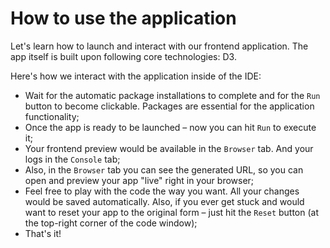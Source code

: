# How to use the application

Let's learn how to launch and interact with our frontend application. The app itself is built upon following core technologies: D3.

Here's how we interact with the application inside of the IDE:
- Wait for the automatic package installations to complete and for the `Run` button to become clickable. Packages are essential for the application functionality;
- Once the app is ready to be launched – now you can hit `Run` to execute it;
- Your frontend preview would be available in the `Browser` tab. And your logs in the `Console` tab;
- Also, in the `Browser` tab you can see the generated URL, so you can open and preview your app "live" right in your browser;
- Feel free to play with the code the way you want. All your changes would be saved automatically. Also, if you ever get stuck and would want to reset your app to the original form – just hit the `Reset` button (at the top-right corner of the code window);
- That's it!
